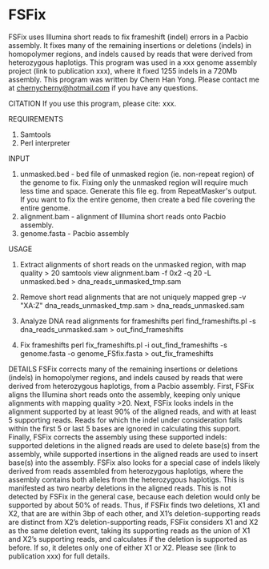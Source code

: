 # FSFix
FSFix uses Illumina short reads to fix frameshift (indel) errors in a Pacbio assembly. It fixes many of the remaining insertions or deletions (indels) in homopolymer regions, and indels caused by reads that were derived from heterozygous haplotigs. This program was used in a xxx genome assembly project (link to publication xxx), where it fixed 1255 indels in a 720Mb assembly.
This program was written by Chern Han Yong. Please contact me at chernycherny@hotmail.com if you have any questions.


CITATION
If you use this program, please cite: xxx. 


REQUIREMENTS
1. Samtools
2. Perl interpreter


INPUT
1. unmasked.bed - bed file of unmasked region (ie. non-repeat region) of the genome to fix. Fixing only the unmasked region will require much less time and space. Generate this file eg. from RepeatMasker's output. If you want to fix the entire genome, then create a bed file covering the entire genome.
2. alignment.bam - alignment of Illumina short reads onto Pacbio assembly.
3. genome.fasta - Pacbio assembly


USAGE
1. Extract alignments of short reads on the unmasked region, with map quality > 20
samtools view alignment.bam -f 0x2 -q 20 -L unmasked.bed > dna_reads_unmasked_tmp.sam

2. Remove short read alignments that are not uniquely mapped
grep -v "XA:Z" dna_reads_unmasked_tmp.sam > dna_reads_unmasked.sam

3. Analyze DNA read alignments for frameshifts
perl find_frameshifts.pl -s dna_reads_unmasked.sam > out_find_frameshifts

4. Fix frameshifts
perl fix_frameshifts.pl -i out_find_frameshifts -s genome.fasta -o genome_FSfix.fasta > out_fix_frameshifts


DETAILS
FSFix corrects many of the remaining insertions or deletions (indels) in homopolymer regions, and indels caused by reads that were derived from heterozygous haplotigs, from a Pacbio assembly. First, FSFix aligns the Illumina short reads onto the assembly, keeping only unique alignments with mapping quality >20. Next, FSFix looks indels in the alignment supported by at least 90% of the aligned reads, and with at least 5 supporting reads. Reads for which the indel under consideration falls within the first 5 or last 5 bases are ignored in calculating this support. Finally, FSFix corrects the assembly using these supported indels: supported deletions in the aligned reads are used to delete base(s) from the assembly, while supported insertions in the aligned reads are used to insert base(s) into the assembly. FSFix also looks for a special case of indels likely derived from reads assembled from heterozygous haplotigs, where the assembly contains both alleles from the heterozygous haplotigs. This is manifested as two nearby deletions in the aligned reads. This is not detected by FSFix in the general case, because each deletion would only be supported by about 50% of reads. Thus, if FSFix finds two deletions, X1 and X2, that are are within 3bp of each other, and X1’s deletion-supporting reads are distinct from X2’s deletion-supporting reads, FSFix considers X1 and X2 as the same deletion event, taking its supporting reads as the union of X1 and X2’s supporting reads, and calculates if the deletion is supported as before. If so, it deletes only one of either X1 or X2. Please see (link to publication xxx) for full details.
